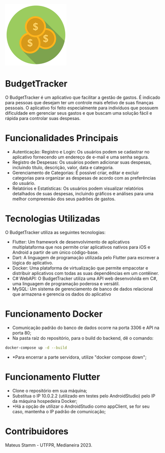 <img src="budget_tracker/assets/img/budget_tracker_trans.png" alt="BudgetTracker_AppImage" style="width:200px; height:200px;">

# BudgetTracker
 O BudgetTracker é um aplicativo que facilitar a gestão de gastos. É indicado para pessoas que desejam ter um controle mais efetivo de suas finanças pessoais. O aplicativo foi feito especialmente para indivíduos que possuem dificuldade em gerenciar seus gastos e que buscam uma solução fácil e rápida para controlar suas despesas.

# Funcionalidades Principais
- Autenticação: Registro e Login: Os usuários podem se cadastrar no aplicativo fornecendo um endereço de e-mail e uma senha segura. 
- Registro de Despesas: Os usuários podem adicionar suas despesas, incluindo título, descrição, valor, data e categoria.
- Gerenciamento de Categorias: É possível criar, editar e excluir categorias para organizar as despesas de acordo com as preferências do usuário.
- Relatórios e Estatísticas: Os usuários podem visualizar relatórios detalhados de suas despesas, incluindo gráficos e análises para uma melhor compreensão dos seus padrões de gastos.

# Tecnologias Utilizadas
O BudgetTracker utiliza as seguintes tecnologias:

- Flutter: Um framework de desenvolvimento de aplicativos multiplataforma que nos permite criar aplicativos nativos para iOS e Android a partir de um único código-base.
- Dart: A linguagem de programação utilizada pelo Flutter para escrever a lógica do aplicativo.
- Docker: Uma plataforma de virtualização que permite empacotar e distribuir aplicativos com todas as suas dependências em um contêiner. 
- C# WebAPI: O BudgetTracker utiliza uma API web desenvolvida em C#, uma linguagem de programação poderosa e versátil.
- MySQL: Um sistema de gerenciamento de banco de dados relacional que armazena e gerencia os dados do aplicativo

# Funcionamento Docker

- Comunicação padrão do banco de dados ocorre na porta 3306 e API na porta 80;
- Na pasta raíz do repositório, para o build do backend, dê o comando:
```bash
docker-compose up -d --build
```
- \*Para encerrar a parte servidora, utilize "docker compose down";

# Funcionamento Flutter

- Clone o repositório em sua máquina;
- Substitua o IP 10.0.2.2 (utilizado em testes pelo AndroidStudio) pelo IP da máquina hospedeira Docker;
- \*Há a opção de utilizar o AndroidStudio como appClient, se for seu caso, mantenha o IP padrão de comunicação;

# Contribuidores
Mateus Stamm - UTFPR, Medianeira 2023.
